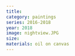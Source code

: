 ```yaml
---
title: 
category: paintings
series: 2016-2018
year: 2018
image: nightview.JPG
size: 
materials: oil on canvas
---
```

